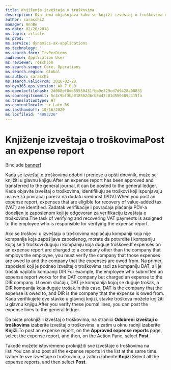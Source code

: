 ```yaml
---
title: Knjiženje izveštaja o troškovima
description: Ova tema objašnjava kako se knjiži izveštaj o troškovima u glavnu knjigu.
author: saraschi2
manager: AnnBe
ms.date: 02/26/2018
ms.topic: article
ms.prod: ''
ms.service: dynamics-ax-applications
ms.technology: ''
ms.search.form: TrvPerDiems
audience: Application User
ms.reviewer: roschlom
ms.search.scope: Core, Operations
ms.search.region: Global
ms.author: saraschi
ms.search.validFrom: 2016-02-28
ms.dyn365.ops.version: AX 7.0.0
ms.openlocfilehash: 2d008ef8dd55550431fbb9e329cd7d9428a08831
ms.sourcegitcommit: 5c4c9bf3ba018562d6cb3443c01d550489c415fa
ms.translationtype: HT
ms.contentlocale: sr-Latn-RS
ms.lasthandoff: 10/16/2020
ms.locfileid: "4083726"
---
```

# <a name="post-an-expense-report"></a><span data-ttu-id="e5760-103">Knjiženje izveštaja o troškovima</span><span class="sxs-lookup"><span data-stu-id="e5760-103">Post an expense report</span></span>

[!include [banner](../includes/banner.md)]

<span data-ttu-id="e5760-104">Kada se izveštaj o troškovima odobri i prenese u opšti dnevnik, može se knjižiti u glavnu knjigu.</span><span class="sxs-lookup"><span data-stu-id="e5760-104">After an expense report has been approved and transferred to the general journal, it can be posted to the general ledger.</span></span> <span data-ttu-id="e5760-105">Kada objavite izveštaj o troškovima, identifikuju se troškovi koji ispunjavaju uslove za povraćaj poreza na dodatu vrednost (PDV).</span><span class="sxs-lookup"><span data-stu-id="e5760-105">When you post an expense report, expenses that are eligible for recovery of value-added tax (VAT) are identified.</span></span> <span data-ttu-id="e5760-106">Zadatak verifikacije i povraćaja plaćanja PDV-a dodeljen je zaposlenom koji je odgovoran za verifikaciju izveštaja o troškovima.</span><span class="sxs-lookup"><span data-stu-id="e5760-106">The task of verifying and recovering VAT payments is assigned to the employee who is responsible for verifying the expense report.</span></span>

<span data-ttu-id="e5760-107">Ako se troškovi u izveštaju o troškovima naplaćuju kompaniji koja nije kompanija koja zapošljava zaposlenog, morate da potvrdite i kompaniju kojoj se ti troškovi duguju i kompaniju koja duguje troškove.</span><span class="sxs-lookup"><span data-stu-id="e5760-107">If expenses on an expense report are charged to a company other than the company that employs the employee, you must verify the company that those expenses are owed to and the company that the expenses are owed from.</span></span> <span data-ttu-id="e5760-108">Na primer, zaposleni koji je podneo izveštaj o troškovima radi za kompaniju DAT, ali je trošak naplatio kompaniji DIR.</span><span class="sxs-lookup"><span data-stu-id="e5760-108">For example, the employee who submitted an expense report works for the DAT company but charged an expense to the DIR company.</span></span> <span data-ttu-id="e5760-109">U ovom slučaju, DAT je kompanija kojoj se duguje trošak, a DIR kompanija koja duguje trošak.</span><span class="sxs-lookup"><span data-stu-id="e5760-109">In this case, DAT is the company that the expense is owed to, and DIR is the company that the expense is owed from.</span></span> <span data-ttu-id="e5760-110">Kada verifikujete ove stavke u glavnoj knjizi, stavke troškova možete knjižiti u glavnu knjigu.</span><span class="sxs-lookup"><span data-stu-id="e5760-110">After you verify these journal lines, you can post the expense lines to the general ledger.</span></span>

<span data-ttu-id="e5760-111">Da biste proknjižili izveštaj o troškovima, na stranici **Odobreni izveštaji o troškovima** izaberite izveštaj o troškovima, a zatim u oknu radnji izaberite **Knjiži**.</span><span class="sxs-lookup"><span data-stu-id="e5760-111">To post an expense report, on the **Approved expense reports** page, select the expense report, and then, on the Action Pane, select **Post**.</span></span>

<span data-ttu-id="e5760-112">Takođe možete istovremeno proknjižiti sve izveštaje o troškovima na listi.</span><span class="sxs-lookup"><span data-stu-id="e5760-112">You can also post all the expense reports in the list at the same time.</span></span> <span data-ttu-id="e5760-113">Izaberite sve izveštaje o troškovima, a zatim izaberite **Knjiži**.</span><span class="sxs-lookup"><span data-stu-id="e5760-113">Select all the expense reports, and then select **Post**.</span></span>
